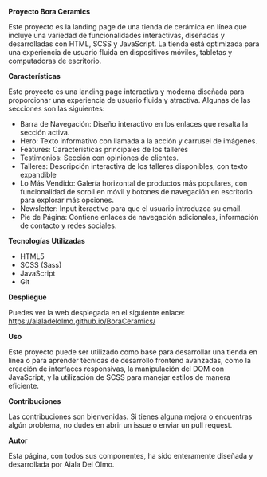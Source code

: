 **Proyecto Bora Ceramics**

Este proyecto es la landing page de una tienda de cerámica en línea que incluye una variedad de funcionalidades interactivas, diseñadas y desarrolladas con HTML, SCSS y JavaScript. 
La tienda está optimizada para una experiencia de usuario fluida en dispositivos móviles, tabletas y computadoras de escritorio.


**Características**

Este proyecto es una landing page interactiva y moderna diseñada para proporcionar una experiencia de usuario fluida y atractiva.
Algunas de las secciones son las siguientes:
 - Barra de Navegación: Diseño interactivo en los enlaces que resalta la sección activa.
 - Hero: Texto informativo con llamada a la acción y carrusel de imágenes.
 - Features: Características principales de los talleres
 - Testimonios: Sección con opiniones de clientes.
 - Talleres: Descripción interactiva de los talleres disponibles, con texto expandible
 - Lo Más Vendido: Galería horizontal de productos más populares, con funcionalidad de scroll en móvil y botones de navegación en escritorio para explorar más opciones.
 - Newsletter: Input iteractivo para que el usuario introduzca su email.
 - Pie de Página: Contiene enlaces de navegación adicionales, información de contacto y redes sociales.


**Tecnologías Utilizadas**

 - HTML5
 - SCSS (Sass)
 - JavaScript
 - Git


**Despliegue**

Puedes ver la web desplegada en el siguiente enlace: https://aialadelolmo.github.io/BoraCeramics/


**Uso**

Este proyecto puede ser utilizado como base para desarrollar una tienda en línea o para aprender técnicas de desarrollo frontend avanzadas, como la creación de interfaces responsivas, la manipulación del DOM con JavaScript, y la utilización de SCSS para manejar estilos de manera eficiente.


**Contribuciones**

Las contribuciones son bienvenidas. Si tienes alguna mejora o encuentras algún problema, no dudes en abrir un issue o enviar un pull request.


**Autor**

Esta página, con todos sus componentes, ha sido enteramente diseñada y desarrollada por Aiala Del Olmo.
